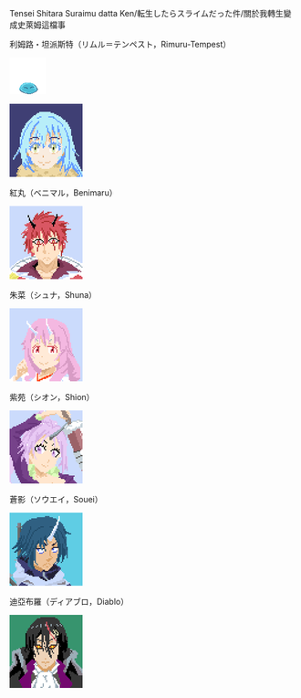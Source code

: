 Tensei Shitara Suraimu datta Ken/転生したらスライムだった件/關於我轉生變成史萊姆這檔事

利姆路・坦派斯特（リムル＝テンペスト，Rimuru-Tempest）

![Rimuru-Tempest](RimuruTempest64.gif "Rimuru-Tempest")

![Rimuru-Tempest](RimuruTempestFace64.gif "Rimuru-Tempest")

紅丸（ベニマル，Benimaru）

![紅丸（ベニマル，Benimaru）](benimaruHead64.gif "紅丸（ベニマル，Benimaru）")

朱菜（シュナ，Shuna）

![朱菜（シュナ，Shuna）](shunaHead64.gif "朱菜（シュナ，Shuna）")

紫苑（シオン，Shion）

![紫苑（シオン，Shion）](shionHead64.gif "紫苑（シオン，Shion）")

蒼影（ソウエイ，Souei）

![蒼影（ソウエイ，Souei）](soeiHead64.gif "蒼影（ソウエイ，Souei）")

迪亞布羅（ディアブロ，Diablo）

![迪亞布羅（ディアブロ，Diablo））](slime_diablo64Head.gif "迪亞布羅（ディアブロ，Diablo）")